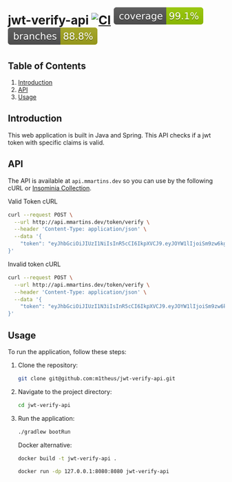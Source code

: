 # jwt-verify-api [![CI](https://github.com/m1theus/jwt-verify-api/actions/workflows/ci.yml/badge.svg)](https://github.com/m1theus/jwt-verify-api/actions/workflows/ci.yml) ![Coverage](.github/badges/jacoco.svg) ![Branches](.github/badges/branches.svg)

## Table of Contents

1. [Introduction](#introduction)
2. [API](#api)
3. [Usage](#usage)

## Introduction

This web application is built in Java and Spring. This API checks if a jwt token with specific claims is valid.

## **API**

The API is available at `api.mmartins.dev` so you can use by the following cURL or [Insominia Collection](Insomnia_jwt-verify-api.json).

Valid Token cURL

```bash
curl --request POST \
  --url http://api.mmartins.dev/token/verify \
  --header 'Content-Type: application/json' \
  --data '{
	"token": "eyJhbGciOiJIUzI1NiIsInR5cCI6IkpXVCJ9.eyJOYW1lIjoiSm9zw6kgU2lsdmEiLCJSb2xlIjoiQWRtaW4iLCJTZWVkIjo0MDF9.Y1KUGv6zjrR9HwYBMj8Ho1hFwQIaJn0_etGg8MhczP0"
}'
```

Invalid token cURL

```bash
curl --request POST \
  --url http://api.mmartins.dev/token/verify \
  --header 'Content-Type: application/json' \
  --data '{
	"token": "eyJhbGciOiJIUzI1N3iIsInR5cCI6IkpXVCJ9.eyJOYW1lIjoiSm9zw6k4gU2lsdmEiLCJSb2xlIjoiQWRtaW4iLCJTZWVkIjo0MDF9.Y1KUGv6zjrR9HwYBMj8Ho1hFwQIaJn0_etGg8MhczP0"
}'
```

## **Usage**

To run the application, follow these steps:

1. Clone the repository:

   ```bash
   git clone git@github.com:m1theus/jwt-verify-api.git
   ```

2. Navigate to the project directory:

   ```bash
   cd jwt-verify-api
   ```

3. Run the application:

   ```bash
   ./gradlew bootRun
   ```

   Docker alternative:

   ```bash
   docker build -t jwt-verify-api .
   ```

   ```bash
   docker run -dp 127.0.0.1:8080:8080 jwt-verify-api
   ```
